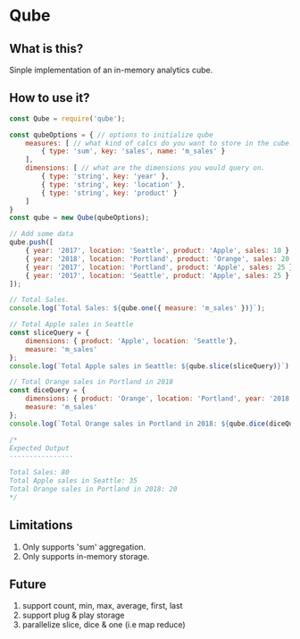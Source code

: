 # Qube

## What is this?

Sinple implementation of an in-memory analytics cube. 

## How to use it?

```javascript
const Qube = require('qube');

const qubeOptions = { // options to initialize qube
    measures: [ // what kind of calcs do you want to store in the cube. 
        { type: 'sum', key: 'sales', name: 'm_sales' }
    ],
    dimensions: [ // what are the dimensions you would query on. 
        { type: 'string', key: 'year' },
        { type: 'string', key: 'location' },
        { type: 'string', key: 'product' }
    ]
}
const qube = new Qube(qubeOptions);

// Add some data
qube.push([
    { year: '2017', location: 'Seattle', product: 'Apple', sales: 10 },
    { year: '2018', location: 'Portland', product: 'Orange', sales: 20 },
    { year: '2017', location: 'Portland', product: 'Apple', sales: 25 },
    { year: '2017', location: 'Seattle', product: 'Apple', sales: 25 }
]);

// Total Sales.
console.log(`Total Sales: ${qube.one({ measure: 'm_sales' })}`);

// Total Apple sales in Seattle
const sliceQuery = {
    dimensions: { product: 'Apple', location: 'Seattle'}, 
    measure: 'm_sales' 
};
console.log(`Total Apple sales in Seattle: ${qube.slice(sliceQuery)}`)

// Total Orange sales in Portland in 2018
const diceQuery = {
    dimensions: { product: 'Orange', location: 'Portland', year: '2018'}, 
    measure: 'm_sales' 
};
console.log(`Total Orange sales in Portland in 2018: ${qube.dice(diceQuery)}`)

/*
Expected Output
----------------

Total Sales: 80
Total Apple sales in Seattle: 35
Total Orange sales in Portland in 2018: 20
*/
```

## Limitations

1. Only supports 'sum' aggregation.
2. Only supports in-memory storage. 

## Future

1. support count, min, max, average, first, last
2. support plug & play storage
3. parallelize slice, dice & one (i.e map reduce) 